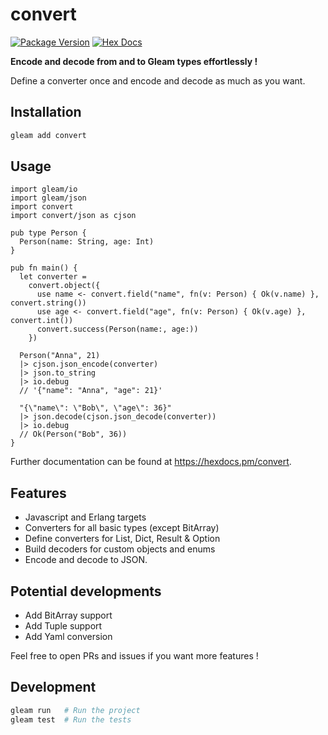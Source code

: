 # convert

[![Package Version](https://img.shields.io/hexpm/v/glitr_convert)](https://hex.pm/packages/glitr_convert)
[![Hex Docs](https://img.shields.io/badge/hex-docs-ffaff3)](https://hexdocs.pm/glitr_convert/)

**Encode and decode from and to Gleam types effortlessly !**

Define a converter once and encode and decode as much as you want.

## Installation

```sh
gleam add convert
```

## Usage

```gleam
import gleam/io
import gleam/json
import convert
import convert/json as cjson

pub type Person {
  Person(name: String, age: Int)
}

pub fn main() {
  let converter =
    convert.object({
      use name <- convert.field("name", fn(v: Person) { Ok(v.name) }, convert.string())
      use age <- convert.field("age", fn(v: Person) { Ok(v.age) }, convert.int())
      convert.success(Person(name:, age:))
    })

  Person("Anna", 21)
  |> cjson.json_encode(converter)
  |> json.to_string
  |> io.debug
  // '{"name": "Anna", "age": 21}'

  "{\"name\": \"Bob\", \"age\": 36}"
  |> json.decode(cjson.json_decode(converter))
  |> io.debug
  // Ok(Person("Bob", 36))
}
```

Further documentation can be found at <https://hexdocs.pm/convert>.

## Features

- Javascript and Erlang targets
- Converters for all basic types (except BitArray)
- Define converters for List, Dict, Result & Option
- Build decoders for custom objects and enums
- Encode and decode to JSON.

## Potential developments

- Add BitArray support
- Add Tuple support
- Add Yaml conversion

Feel free to open PRs and issues if you want more features !

## Development

```sh
gleam run   # Run the project
gleam test  # Run the tests
```
